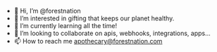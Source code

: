 - 👋 Hi, I’m @forestnation
- 👀 I’m interested in gifting that keeps our planet healthy.
- 🌱 I’m currently learning all the time! 
- 💞️ I’m looking to collaborate on apis, webhooks, integrations, apps...
- 📫 How to reach me apothecary@forestnation.com

<!---
forestnation/forestnation is a ✨ special ✨ repository because its `README.md` (this file) appears on your GitHub profile.
You can click the Preview link to take a look at your changes.
--->
